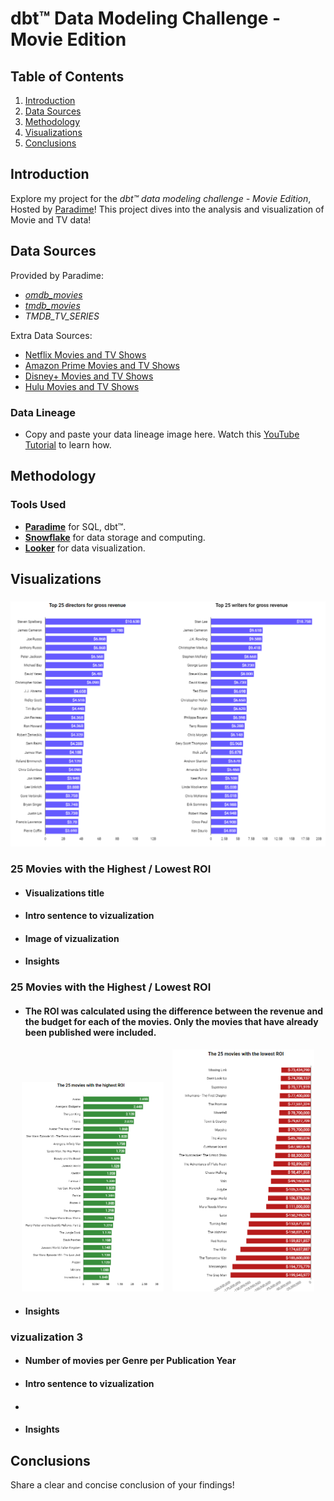 # dbt™ Data Modeling Challenge - Movie Edition

## Table of Contents
1. [Introduction](#introduction)
2. [Data Sources](#data-sources)
3. [Methodology](#methodology)
4. [Visualizations](#visualizations)
5. [Conclusions](#conclusions)

## Introduction
Explore my project for the _dbt™ data modeling challenge - Movie Edition_, Hosted by [Paradime](https://www.paradime.io/)! This project dives into the analysis and visualization of Movie and TV data!

## Data Sources

Provided by Paradime:
- *[omdb_movies](https://github.com/paradime-io/paradime-dbt-movie-challenge/blob/main/models/sources/stg_omdb_movies.sql)*
- *[tmdb_movies](https://github.com/paradime-io/paradime-dbt-movie-challenge/blob/main/models/sources/stg_tmdb_movies.sql)*
- *TMDB_TV_SERIES*

Extra Data Sources:
- [Netflix Movies and TV Shows](https://www.kaggle.com/datasets/shivamb/netflix-shows)
- [Amazon Prime Movies and TV Shows](https://www.kaggle.com/datasets/shivamb/amazon-prime-movies-and-tv-shows)
- [Disney+ Movies and TV Shows](https://www.kaggle.com/datasets/shivamb/disney-movies-and-tv-shows)
- [Hulu Movies and TV Shows](https://www.kaggle.com/datasets/shivamb/hulu-movies-and-tv-shows)

### Data Lineage
- Copy and paste your data lineage image here. Watch this [YouTube Tutorial](https://youtu.be/wQtIn-tnnbg?feature=shared&t=135) to learn how.

## Methodology
### Tools Used
- **[Paradime](https://www.paradime.io/)** for SQL, dbt™.
- **[Snowflake](https://www.snowflake.com/)** for data storage and computing.
- **[Looker](https://lookerstudio.google.com/)** for data visualization.

## Visualizations

### 
![Top 25 directors and Top 25 writers for gross revenue](https://github.com/darko-nimbus/paradime-dbt-movie-challenge/blob/9b275d376a95615c732ad4e6ac424d897a5ea042/images/Top%2025%20directors%20and%20top%2025%20writers%20for%20gross%20revenue.png)

### 25 Movies with the Highest / Lowest ROI
- #### Visualizations title
- #### Intro sentence to vizualization
- #### Image of vizualization
- #### Insights

### 25 Movies with the Highest / Lowest ROI
- #### The ROI was calculated using the difference between the revenue and the budget for each of the movies. Only the movies that have already been published were included.

<p align="center">
  <img src="https://github.com/darko-nimbus/paradime-dbt-movie-challenge/raw/9b275d376a95615c732ad4e6ac424d897a5ea042/images/25%20movies%20with%20the%20highest%20ROI.png" alt="25 Movies with the Highest ROI" width="45%" style="margin-right:10px;"/>
  <img src="https://github.com/darko-nimbus/paradime-dbt-movie-challenge/raw/9b275d376a95615c732ad4e6ac424d897a5ea042/images/25%20movies%20with%20the%20lowest%20ROI.png" alt="25 Movies with the Lowest ROI" width="45%"/>
</p>

- #### Insights

### vizualization 3
- #### Number of movies per Genre per Publication Year
- #### Intro sentence to vizualization
- #### 
- #### Insights

## Conclusions
Share a clear and concise conclusion of your findings!
